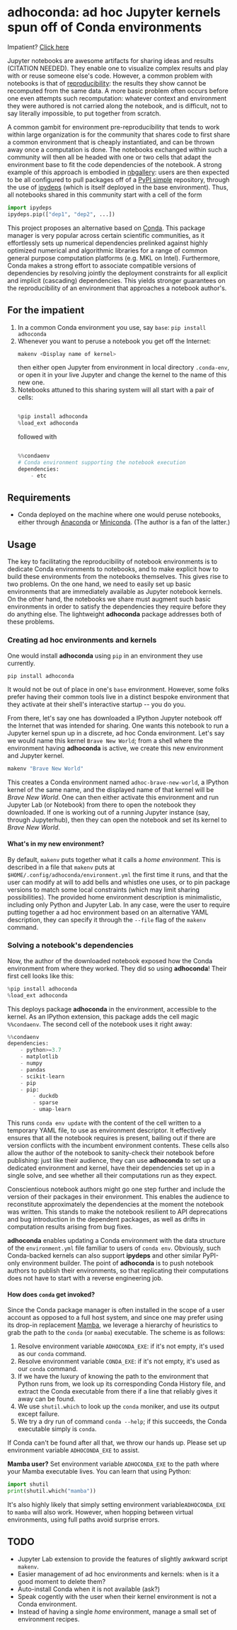 # **adhoconda**: ad hoc Jupyter kernels spun off of Conda environments

Impatient? [Click here](#impatient)

Jupyter notebooks are awesome artifacts for sharing ideas and results (CITATION NEEDED).
They enable one to visualize complex results and play with or reuse someone else's code.
However, a common problem with notebooks is that of [reproducibility](https://en.wikipedia.org/wiki/Reproducibility):
the results they show cannot be recomputed from the same data.
A more basic problem often occurs before one even attempts such recomputation:
whatever context and environment they were authored is not carried along the notebook,
and is difficult, not to say literally impossible, to put together from scratch.

A common gambit for environment pre-reproducibility that tends to work within large organization is for the community that shares code to first share a common environment that is cheaply instantiated, and can be thrown away once a computation is done.
The notebooks exchanged within such a community will then all be headed with one or two cells that adapt the environment base to fit the code dependencies of the notebook.
A strong example of this approach is embodied in [nbgallery](https://github.com/nbgallery/):
users are then expected to be all configured to pull packages off of a [PyPI simple](https://peps.python.org/pep-0503/) repository, through the use of [ipydeps](https://github.com/nbgallery/ipydeps) (which is itself deployed in the base environment).
Thus, all notebooks shared in this community start with a cell of the form

```python
import ipydeps
ipydeps.pip(["dep1", "dep2", ...])
```

This project proposes an alternative based on [Conda](https://docs.conda.io/en/latest/).
This package manager is very popular across certain scientific communities, as it effortlessly sets up numerical dependencies prelinked against highly optimized numerical and algorithmic libraries for a range of common general purpose computation platforms (e.g. MKL on Intel).
Furthermore, Conda makes a strong effort to associate compatible versions of dependencies by resolving jointly the deployment constraints for all explicit and implicit (cascading) dependencies.
This yields stronger guarantees on the reproducibility of an environment that approaches a notebook author's.

## <a id="impatient"></a>For the impatient

1. In a common Conda environment you use, say `base`: `pip install adhoconda`
1. Whenever you want to peruse a notebook you get off the Internet:
    ```sh
    makenv <Display name of kernel>
    ```
    then either open Jupyter from environment in local directory `.conda-env`, or open it in your live Jupyter and change the kernel to the name of this new one.
1. Notebooks attuned to this sharing system will all start with a pair of cells:
    ```python

    %pip install adhoconda
    %load_ext adhoconda

    ```
    followed with
    ```python

    %%condaenv
    # Conda environment supporting the notebook execution
    dependencies:
        - etc

    ```

## Requirements

- Conda deployed on the machine where one would peruse notebooks, either through [Anaconda](https://www.anaconda.com/) or [Miniconda](https://docs.conda.io/en/latest/miniconda.html). (The author is a fan of the latter.)

## Usage

The key to facilitating the reproducibility of notebook environments is to dedicate Conda environments to notebooks, and to make explicit how to build these environments from the notebooks themselves.
This gives rise to two problems.
On the one hand, we need to easily set up basic environments that are immediately available as Jupyter notebook kernels.
On the other hand, the notebooks we share must augment such basic environments in order to satisfy the dependencies they require before they do anything else.
The lightweight **adhoconda** package addresses both of these problems.

### Creating ad hoc environments and kernels

One would install **adhoconda** using `pip` in an environment they use currently.

```sh
pip install adhoconda
```

It would not be out of place in one's `base` environment.
However, some folks prefer having their common tools live in a distinct bespoke environment that they activate at their shell's interactive startup -- you do you.

From there, let's say one has downloaded a IPython Jupyter notebook off the Internet that was intended for sharing.
One wants this notebook to run a Jupyter kernel spun up in a discrete, ad hoc Conda environment.
Let's say we would name this kernel `Brave New World`;
from a shell where the environment having **adhoconda** is active,
we create this new environment and Jupyter kernel.

```sh
makenv "Brave New World"
```

This creates a Conda environment named `adhoc-brave-new-world`, a IPython kernel of the same name, and the displayed name of that kernel will be *Brave New World*.
One can then either activate this environment and run Jupyter Lab (or Notebook) from there to open the notebook they downloaded.
If one is working out of a running Jupyter instance (say, through Jupyterhub), then they can open the notebook and set its kernel to *Brave New World*.

#### What's in my new environment?

By default, `makenv` puts together what it calls a *home environment*.
This is described in a file that `makenv` puts at `$HOME/.config/adhoconda/environment.yml` the first time it runs,
and that the user can modify at will to add bells and whistles one uses,
or to pin package versions to match some local constraints (which may limit sharing possibilities).
The provided home environment description is minimalistic, including only Python and Jupyter Lab.
In any case, were the user to require putting together a ad hoc environment based on an alternative YAML description, they can specify it through the `--file` flag of the `makenv` command.

### Solving a notebook's dependencies

Now, the author of the downloaded notebook exposed how the Conda environment from where they worked.
They did so using **adhoconda**!
Their first cell looks like this:

```python
%pip install adhoconda
%load_ext adhoconda
```

This deploys package **adhoconda** in the environment, accessible to the kernel.
As an IPython extension, this package adds the cell magic `%%condaenv`.
The second cell of the notebook uses it right away:

```python
%%condaenv
dependencies:
    - python>=3.7
    - matplotlib
    - numpy
    - pandas
    - scikit-learn
    - pip
    - pip:
        - duckdb
        - sparse
        - umap-learn
```

This runs `conda env update` with the content of the cell written to a temporary YAML file, to use as environment descriptor.
It effectively ensures that all the notebook requires is present,
bailing out if there are version conflicts with the incumbent environment contents.
These cells also allow the author of the notebook to sanity-check their notebook before publishing:
just like their audience, they can use **adhoconda** to set up a dedicated environment and kernel, have their dependencies set up in a single solve,
and see whether all their computations run as they expect.

Conscientious notebook authors might go one step further and include the version of their packages in their environment.
This enables the audience to reconstitute approximately the dependencies at the moment the notebook was written.
This stands to make the notebook resilient to API deprecations and bug introduction in the dependent packages, as well as drifts in computation results arising from bug fixes.

**adhoconda** enables updating a Conda environment with the data structure of the `environment.yml` file familiar to users of `conda env`.
Obviously, such Conda-backed kernels can also support **ipydeps** and other similar PyPI-only environment builder.
The point of **adhoconda** is to push notebook authors to publish their environments, so that replicating their computations does not have to start with a reverse engineering job.

#### How does `conda` get invoked?

Since the Conda package manager is often installed in the scope of a user account as opposed to a full host system,
and since one may prefer using its drop-in replacement [Mamba](https://mamba.readthedocs.io/en/latest/),
we leverage a hierarchy of heuristics to grab the path to the `conda` (or `mamba`) executable.
The scheme is as follows:

1. Resolve environment variable `ADHOCONDA_EXE`: if it's not empty, it's used as our `conda` command.
1. Resolve environment variable `CONDA_EXE`: if it's not empty, it's used as our `conda` command.
1. If we have the luxury of knowing the path to the environment that Python runs from, we look up its corresponding Conda History file, and extract the Conda executable from there if a line that reliably gives it away can be found.
1. We use `shutil.which` to look up the `conda` moniker, and use its output except failure.
1. We try a dry run of command `conda --help`; if this succeeds, the Conda executable simply is `conda`.

If Conda can't be found after all that, we throw our hands up.
Please set up environment variable `ADHOCONDA_EXE` to assist.

**Mamba user?** Set environment variable `ADHOCONDA_EXE` to the path where your Mamba executable lives. You can learn that using Python:

```python
import shutil
print(shutil.which("mamba"))
```

It's also highly likely that simply setting  environment variable`ADHOCONDA_EXE` to `mamba` will also work.
However, when hopping between virtual environments, using full paths avoid surprise errors.

## TODO

- Jupyter Lab extension to provide the features of slightly awkward script `makenv`.
- Easier management of ad hoc environments and kernels: when is it a good moment to delete them?
- Auto-install Conda when it is not available (ask?)
- Speak cogently with the user when their kernel environment is not a Conda environment.
- Instead of having a single *home* environment, manage a small set of environment recipes.
